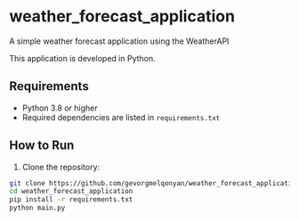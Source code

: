 # weather_forecast_application
A simple weather forecast application using the WeatherAPI

This application is developed in Python.

## Requirements

- Python 3.8 or higher
- Required dependencies are listed in `requirements.txt`

## How to Run

1. Clone the repository:

```bash
git clone https://github.com/gevorgmelqonyan/weather_forecast_application.git
cd weather_forecast_application
pip install -r requirements.txt
python main.py
